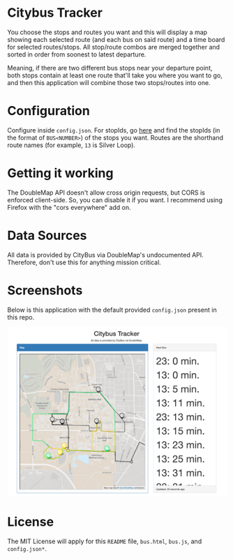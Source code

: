 # Citybus Tracker

You choose the stops and routes you want and this will display a map showing each selected route (and each bus on said route) and a time board for selected routes/stops. All stop/route combos are merged together and sorted in order from soonest to latest departure. 

Meaning, if there are two different bus stops near your departure point, both stops contain at least one route that'll take you where you want to go, and then this application will combine those two stops/routes into one. 

# Configuration

Configure inside `config.json`. For stopIds, go [here](https://citybus.doublemap.com) and find the stopIds (in the format of `BUS<NUMBER>`) of the stops you want. Routes are the shorthand route names (for example, `13` is Silver Loop). 

# Getting it working

The DoubleMap API doesn't allow cross origin requests, but CORS is enforced client-side. So, you can disable it if you want. I recommend using Firefox with the "cors everywhere" add on.

# Data Sources

All data is provided by CityBus via DoubleMap's undocumented API. Therefore, don't use this for anything mission critical. 

# Screenshots

Below is this application with the default provided `config.json` present in this repo.

![Screenshot](screenshot.png)

# License

The MIT License will apply for this `README` file, `bus.html`, `bus.js`, and `config.json*`.